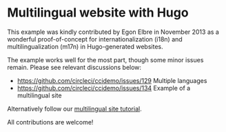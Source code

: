 # Multilingual website with Hugo

This example was kindly contributed by Egon Elbre in November 2013
as a wonderful proof-of-concept for internationalization (i18n)
and multilingualization (m17n) in Hugo-generated websites.

The example works well for the most part, though some minor issues remain.
Please see relevant discussions below:

* https://github.com/circleci/ccidemo/issues/129 Multiple languages
* https://github.com/circleci/ccidemo/issues/134 Example of a multilingual site

Alternatively follow our [multilingual site tutorial](http://gohugo.io/tutorials/create-a-multilingual-site/).

All contributions are welcome!
